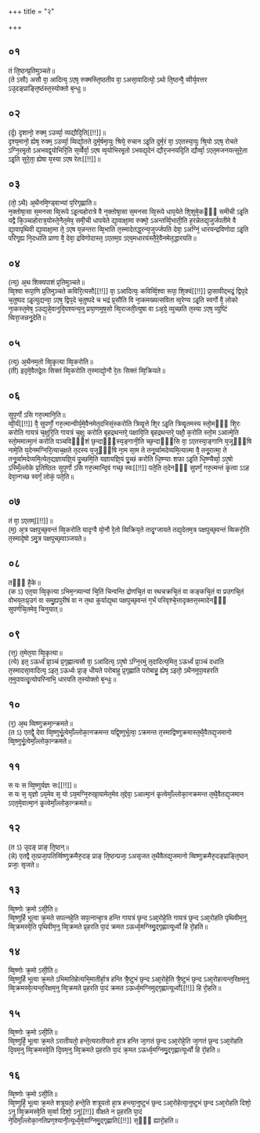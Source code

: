 +++
title = "२"

+++
## ०१
तं ति᳘ष्ठन्प्र᳘तिमुञ्चते॥  
(ते ऽसौ) असौ वा᳘ आदित्य᳘ ऽएष᳘ रुक्मस्ति᳘ष्ठतीव वा᳘ ऽअसा᳘वादित्यो᳘ ऽथो ति᳘ष्ठन्वै᳘ व्वीर्य᳘वत्तर ऽउ᳘दङ्प्राङ्ति᳘ष्ठंस्त᳘स्योक्तो ब᳘न्धुः॥  
## ०२
(र्दृ) दृशानो᳘ रुक्म᳘ ऽउर्व्या᳘ व्यद्यौदि᳘ति[[!!]]॥  
दृश्य᳘मानो᳘ ह्येष᳘ रुक्म᳘ ऽउर्व्या᳘ व्विद्यो᳘तते दुर्म᳘र्षमा᳘युः श्रिये᳘ रुचान ऽइ᳘ति दुर्म᳘रं वा᳘ ऽएतस्या᳘युः श्रि᳘यो ऽएष᳘ रोचते ऽग्नि᳘रमृ᳘तो ऽअभवद्व᳘योभिरि᳘ति स᳘र्व्वैर्वा᳘ ऽएष व्व᳘योभिरमृ᳘तो ऽभवद्य᳘देनं द्यौर᳘जनयदि᳘ति द्यौर्व्वा᳘ ऽएत᳘मजनयत्सुरे᳘ता ऽइ᳘ति सुरे᳘ता᳘ ह्येषा य᳘स्या ऽएष रेतः[[!!]]॥  
## ०३
(तो᳘ ऽथै) अ᳘थैनमि᳘ण्ड्वाभ्यां प᳘रिगृह्णाति॥  
न᳘क्तोषा᳘सा स᳘मनसा व्वि᳘रूपे ऽइ᳘त्यहोरात्रे वै न᳘क्तोषा᳘सा स᳘मनसा व्वि᳘रूपे धाप᳘येते शि᳘शुमे᳘कᳫँ᳭ समीची ऽइ᳘ति यद्वै कि᳘ञ्चाहोरात्र᳘योस्ते᳘नैत᳘मेव᳘ समी᳘ची धापयेते द्या᳘वाक्षा᳘मा रुक्मो᳘ ऽअन्तर्व्वि᳘भाती᳘ति ह᳘रन्नेतद्य᳘जुर्जपतीमे वै द्या᳘वापृथिवी द्या᳘वाक्षा᳘मा ते᳘ ऽएष य᳘न्नन्तरा व्वि᳘भाति त᳘स्मादेतद्ध᳘रन्य᳘जुर्ज्जपति देवा᳘ ऽअग्निं᳘ धारयन्द्रविणोदा ऽइ᳘ति परिगृ᳘ह्य नि᳘दधाति प्राणा वै᳘ देवा᳘ द्रविणोदास्त᳘ ऽएतम᳘ग्र ऽएव᳘मधारयंस्तै᳘रे᳘वैनमेत᳘द्धारयति॥  
## ०४
(त्य᳘) अ᳘थ शिक्यपाशं प्र᳘तिमुञ्चते॥  
व्वि᳘श्वा रूपा᳘णि प्र᳘तिमुञ्चते कविरि᳘त्यसौ[[!!]] वा᳘ ऽआदित्यः᳘ कविर्व्वि᳘श्वा रूपा᳘ शि᳘क्यं[[!!]] प्रा᳘सावीद्भद्रं᳘ द्विप᳘दे च᳘तुष्पद ऽइ᳘त्युद्यन्वा᳘ ऽएष᳘ द्विप᳘दे च᳘तुष्पदे च भद्रं प्र᳘सौति वि ना᳘कमख्यत्सविता व्व᳘रेण्य ऽइ᳘ति स्वर्गो वै᳘ लोको ना᳘कस्त᳘मेष᳘ ऽउद्य᳘न्ने᳘वानुवि᳘पश्यन्य᳘नु प्रया᳘णमुष᳘सो व्वि᳘राजती᳘त्युषा वा ऽअ᳘ग्रे᳘ व्युच्छति त᳘स्या ऽएष᳘ व्युष्टिं व्विरा᳘जन्ननू᳘देति॥  
## ०५
(त्य᳘) अ᳘थैनम᳘तो व्वि᳘कृत्या व्वि᳘करोति॥  
(ती) इद᳘मे᳘वैतद्रे᳘तः सिक्तं व्वि᳘करोति त᳘स्माद्यो᳘नौ रे᳘तः सिक्तं व्वि᳘क्रियते॥  
## ०६
सुप᳘र्णो ऽसि गरु᳘त्मानि᳘ति॥  
व्वी᳘र्यं[[!!]] वै᳘ सुपर्णो᳘ गरु᳘त्मान्वीर्य᳘मे᳘वैनमेत᳘दभिसं᳘स्करोति त्रिव्वृ᳘त्ते शि᳘र ऽइ᳘ति त्रिव्वृ᳘तमस्य स्तो᳘मᳫँ᳭ शि᳘रः करोति गायत्रं च᳘क्षुरि᳘ति गायत्रं च᳘क्षुः करोति बृहद्रथन्तरे᳘ पक्षावि᳘ति बृहद्रथन्तरे᳘ पक्षौ᳘ क᳘रोति स्तो᳘म ऽआत्मे᳘ति स्तो᳘ममात्मा᳘नं करोति पञ्चविᳫँ᳭शं छ᳘न्दाᳫँ᳭स्य᳘ङ्गानी᳘ति च्छ᳘न्दाᳫँ᳭सि वा᳘ ऽएतस्या᳘ङ्गानि य᳘जूᳫँ᳭षि नामे᳘ति य᳘देनमग्निरि᳘त्याच᳘क्षते त᳘दस्य य᳘जूᳫँ᳭षि ना᳘म सा᳘म ते तनू᳘र्व्वामदेव्यमि᳘त्यात्मा वै᳘ तनू᳘रात्मा᳘ ते तनू᳘र्व्वामदेव्यमि᳘त्येत᳘द्यज्ञायज्ञि᳘यं पु᳘च्छमि᳘ति यज्ञायज्ञि᳘यं पु᳘च्छं करोति धि᳘ष्ण्याः शफा ऽइ᳘ति धि᳘ष्ण्यैर्व्वा᳘ ऽए᳘षो ऽस्मिँ᳘ल्लोके प्र᳘तिष्ठितः सुप᳘र्णो ऽसि गरु᳘त्मान्दि᳘वं गच्छ᳘ स्वः[[!!]] पते᳘ति त᳘देनᳫँ᳭ सुपर्णं᳘ गरु᳘त्मन्तं कृ᳘त्वा ऽऽह देवा᳘न्गच्छ स्वर्गं᳘ लोकं᳘ पते᳘ति॥  
## ०७
तं वा᳘ ऽएतम्[[!!]]॥  
(म᳘) अ᳘त्र पक्षपुच्छ᳘वन्तं व्वि᳘करोति यादृग्वै यो᳘नौ रे᳘तो व्विक्रिय᳘ते तादृ᳘ग्जायते तद्य᳘देतम᳘त्र पक्षपुच्छ᳘वन्तं व्विकरो᳘ति त᳘स्मादे᳘षो ऽमु᳘त्र पक्षपुच्छ᳘वाञ्जयते॥  
## ०८
तᳫँ᳭ है᳘के॥  
(क ऽ) एत᳘या व्वि᳘कृत्या ऽभिम᳘न्त्र्यान्यां चि᳘तिं चिन्वन्ति द्रोणचि᳘तं वा रथचक्रचि᳘तं वा कङ्कचि᳘तं वा प्रउगचि᳘तं वोभय᳘तःप्र᳘उगं वा समु᳘ह्यपुरीषं वा न त᳘था कुर्याद्य᳘था पक्षपुच्छ᳘वन्तं ग᳘र्भं परिवृश्चे᳘त्तादृक्तत्त᳘स्मादेनᳫँ᳭ सुपर्णचि᳘तमेव᳘ चिनुयात्॥  
## ०९
(त्त᳘) त᳘मेत᳘या व्वि᳘कृत्या॥  
(त्ये) इत᳘ ऽऊर्ध्वं प्रा᳘ञ्चं प्र᳘गृह्णात्यसौ वा᳘ ऽआदित्य᳘ ऽए᳘षो ऽग्नि᳘रमुं त᳘दादित्य᳘मित᳘ ऽऊर्ध्वं प्रा᳘ञ्चं दधाति त᳘स्मादसा᳘वादित्य᳘ ऽइत᳘ ऽऊर्ध्वः प्रा᳘ङ् धीयते परोबाहु प्र᳘गृह्णाति परोबाहु᳘ ह्येष᳘ ऽइतो᳘ ऽथैनमुपा᳘वहरति त᳘मुपावत्दृ᳘त्योपरिनाभि᳘ धारयति त᳘स्योक्तो ब᳘न्धुः॥  
## १०
(र᳘) अ᳘थ व्विष्णुक्रमा᳘न्क्रमते॥  
(त ऽ) एतद्वै᳘ देवा व्वि᳘ष्णुर्भू᳘त्वेमाँ᳘ल्लोका᳘नक्रमन्त यद्वि᳘ष्णुर्भूत्वा᳘ ऽक्रमन्त त᳘स्माद्विष्णुक्रमास्त᳘थै᳘वैतद्य᳘जमानो व्वि᳘ष्णुर्भू᳘त्वेमाँ᳘ल्लोका᳘न्क्रमते॥  
## ११
स यः स व्वि᳘ष्णुर्यज्ञः सः[[!!]]॥  
स यः स᳘ य᳘ज्ञो ऽय᳘मेव स᳘ यो ऽय᳘मग्नि᳘रुखा᳘यामेत᳘मेव त᳘द्देवा᳘ ऽआत्मा᳘नं कृ᳘त्वेमाँ᳘ल्लोका᳘नक्रमन्त त᳘थै᳘वैतद्य᳘जमान ऽएत᳘मे᳘वात्मा᳘नं कृ᳘त्वेमाँ᳘ल्लोका᳘न्क्रमते॥  
## १२
(त ऽ) उ᳘दङ् प्राङ् ति᳘ष्ठन्॥  
(न्ने) एतद्वै त᳘त्प्रजा᳘पतिर्व्विष्णुक्रमैरु᳘दङ् प्राङ् ति᳘ष्ठन्प्रजा᳘ ऽअसृजत त᳘थैवैतद्य᳘जमानो व्विष्णुक्रमैरु᳘दङ्प्राङ्ति᳘ष्ठन् प्रजाः᳘ सृजते॥  
## १३
व्वि᳘ष्णोः क्र᳘मो ऽसी᳘ति॥  
व्वि᳘ष्णुर्हि भूत्वा क्र᳘मते सपत्नहे᳘ति सप᳘त्नान्हा᳘त्र हन्ति गायत्रं छ᳘न्द ऽआ᳘रोहे᳘ति गायत्रं छ᳘न्द ऽआ᳘रोहति पृथिवीम᳘नु व्वि᳘क्रमस्वे᳘ति पृथिवीम᳘नु व्वि᳘क्रमते प्र᳘हरति पा᳘दं क्रमत ऽऊर्ध्व᳘मग्निमु᳘द्गृह्णात्यूर्ध्वो हि रो᳘हति॥  
## १४
व्वि᳘ष्णोः क्र᳘मो ऽसी᳘ति॥  
व्वि᳘ष्णुर्हि भूत्वा क्र᳘मते ऽभिमातिहेत्यभि᳘मातीर्हा᳘त्र हन्ति त्रै᳘ष्टुभं छ᳘न्द ऽआ᳘रोहे᳘ति त्रै᳘ष्टुभं छ᳘न्द ऽआ᳘रोहत्यन्त᳘रिक्षम᳘नु व्वि᳘क्रमस्वे᳘त्यन्त᳘रिक्षम᳘नु व्वि᳘क्रमते प्र᳘हरति पा᳘दं क्रमत ऽऊर्ध्व᳘मग्निमुद्गृह्णात्यूर्ध्वो[[!!]] हि रो᳘हति॥  
## १५
व्वि᳘ष्णोः क्र᳘मो ऽसी᳘ति॥  
व्वि᳘ष्णुर्हि᳘ भूत्वा क्र᳘मते ऽरातीयतो᳘ हन्ते᳘त्यरातीयतो हा᳘त्र हन्ति जा᳘गतं छ᳘न्द ऽआ᳘रोहे᳘ति जा᳘गतं छ᳘न्द ऽआ᳘रोहति दि᳘वम᳘नु व्वि᳘क्रमस्वे᳘ति दि᳘वम᳘नु व्वि᳘क्रमते प्र᳘हरति पा᳘दं क्र᳘मत ऽऊर्ध्व᳘मग्निमु᳘द्गृह्णात्यूर्ध्वो हि रो᳘हति॥  
## १६
व्वि᳘ष्णोः क्र᳘मो ऽसी᳘ति॥  
व्वि᳘ष्णुर्हि᳘ भूत्वा क्र᳘मते शत्रूयतो᳘ हन्ते᳘ति शत्रूयतो हा᳘त्र हन्त्या᳘नुष्टुभं छ᳘न्द ऽआ᳘रोहेत्या᳘नुष्टुभं छ᳘न्द ऽआ᳘रोहति दिशो᳘ ऽनु व्वि᳘क्रमस्वे᳘ति स᳘र्व्वा दिशो᳘ ऽनु[[!!]] वीक्षते न प्र᳘हरति पा᳘दं ने᳘दिमाँ᳘ल्लोका᳘नतिप्रण᳘श्यानी᳘त्यूर्ध्व᳘मे᳘वाग्निमु᳘द्गृह्णाति[[!!]] स᳘ᳫँ᳘ ह्यारो᳘हति॥  
